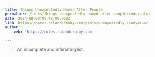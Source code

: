 ```yaml
---
title: Things Unexpectedly Named After People
permalink: /links/things-unexpectedly-named-after-people/index.html
date: 2024-08-08T09:48:00.000Z
link: https://notes.rolandcrosby.com/posts/unexpectedly-eponymous/
author:
    web: 'https://notes.rolandcrosby.com'

---
```


> An incomplete and infuriating list.